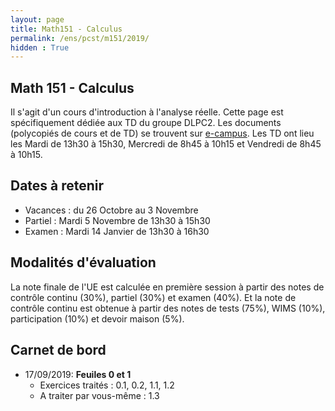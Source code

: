 ```yaml
---
layout: page
title: Math151 - Calculus
permalink: /ens/pcst/m151/2019/
hidden : True
---
```



## Math 151 - Calculus

Il s'agit d'un cours d'introduction à l'analyse réelle. Cette page est spécifiquement dédiée aux TD du groupe DLPC2. Les documents (polycopiés de cours et de TD) se trouvent sur [e-campus](https://ecampus.paris-saclay.fr/). Les TD ont lieu les Mardi de 13h30 à 15h30, Mercredi de 8h45 à 10h15 et Vendredi de 8h45 à 10h15.

## Dates à retenir

* Vacances : du 26 Octobre au 3 Novembre
* Partiel : Mardi 5 Novembre de 13h30 à 15h30
* Examen : Mardi 14 Janvier de 13h30 à 16h30

## Modalités d'évaluation

La note finale de l'UE est calculée en première session à partir des notes de contrôle continu (30%), partiel (30%) et examen (40%). Et la note de contrôle continu est obtenue à partir des notes de tests (75%), WIMS (10%), participation (10%) et devoir maison (5%).

## Carnet de bord

- <span class="date">17/09/2019:</span> **Feuiles 0 et 1**
	* Exercices traités : 0.1, 0.2, 1.1, 1.2
	* A traiter par vous-même : 1.3